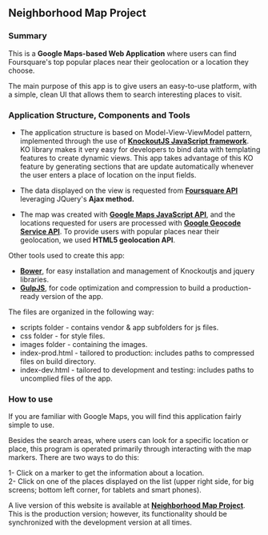 ## Neighborhood Map Project

### Summary

<p>This is a <b>Google Maps-based Web Application</b> where users can find Foursquare's top popular places near
their geolocation or a location they choose.</p>

<p>The main purpose of this app is to give users an easy-to-use platform, with a simple, clean UI
that allows them to search interesting places to visit.</p>

### Application Structure, Components and Tools

* The application structure is based on Model-View-ViewModel pattern, implemented through the use of
  <b><a href="http://knockoutjs.com/documentation/introduction.html">KnockoutJS JavaScript framework</a></b>.
  KO library makes it very easy for developers to bind data with templating features to create dynamic
  views. This app takes advantage of this KO feature by generating sections that are update automatically whenever
  the user enters a place of location on the input fields.

* The data displayed on the view is requested from <b><a href="https://developer.foursquare.com/overview/">Foursquare
  API</a></b> leveraging JQuery's <b>Ajax method.</b>

* The map was created with <b><a href="https://developers.google.com/maps/documentation/javascript/tutorial">Google Maps
  JavaScript API</a></b>, and the locations requested for users are processed with
  <b><a href="https://developers.google.com/maps/documentation/geocoding/">Google Geocode Service API</a></b>.
  To provide users with popular places near their geolocation, we used <b>HTML5 geolocation API</b>.

Other tools used to create this app:

* <b><a href="http://bower.io/">Bower</a></b>, for easy installation and management of Knockoutjs and jquery libraries.
* <b><a href="http://gulpjs.com/">GulpJS</a></b>, for code optimization and compression to build a production-ready
  version of the app.

The files are organized in the following way:

* scripts folder - contains vendor & app subfolders for js files.
* css folder - for style files.
* images folder - containing the images.
* index-prod.html - tailored to production: includes paths to compressed files on build directory.
* index-dev.html - tailored to development and testing: includes paths to uncomplied files of the app.

### How to use
If you are familiar with Google Maps, you will find this application fairly simple to use.

Besides the search areas, where users can look for a specific location or place, this program is
operated primarily through interacting with the map markers. There are two ways to do this:

1- Click on a marker to get the information about a location.<br/>
2- Click on one of the places displayed on the list (upper right side, for big screens; bottom left corner,
   for tablets and smart phones).

A live version of this website is available
at <b><a href="http://yozaira.github.io/frontend-nanodegree-project5-ko-gmaps">Neighborhood Map Project</a></b>.
This is the production version; however, its functionality should be synchronized with the development version
at all times.


